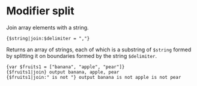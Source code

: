Modifier split
==============

Join array elements with a string.

```
{$string|join:$delimiter = ","}
```

Returns an array of strings, each of which is a substring of `$string` formed by splitting it on boundaries formed by the string `$delimiter`.

```smarty
{var $fruits1 = ["banana", "apple", "pear"]}
{$fruits1|join} output banana, apple, pear
{$fruits1|join:" is not "} output banana is not apple is not pear
```